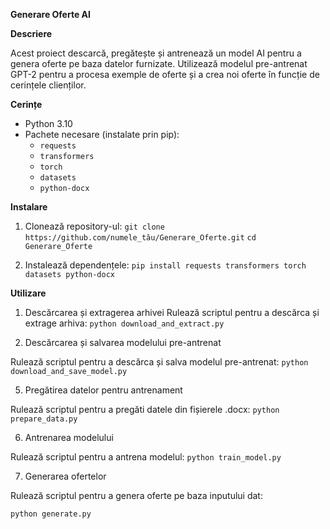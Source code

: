 **Generare Oferte AI**

**Descriere**

Acest proiect descarcă, pregătește și antrenează un model AI pentru a genera oferte pe baza datelor furnizate. Utilizează modelul pre-antrenat GPT-2 pentru a procesa exemple de oferte și a crea noi oferte în funcție de cerințele clienților.

**Cerințe**

- Python 3.10
- Pachete necesare (instalate prin pip):
  - `requests`
  - `transformers`
  - `torch`
  - `datasets`
  - `python-docx`

**Instalare**

1. Clonează repository-ul:
```git clone https://github.com/numele_tău/Generare_Oferte.git```
```cd Generare_Oferte```

3. Instalează dependențele:
```pip install requests transformers torch datasets python-docx```

**Utilizare**

1. Descărcarea și extragerea arhivei
Rulează scriptul pentru a descărca și extrage arhiva:
```python download_and_extract.py```

3. Descărcarea și salvarea modelului pre-antrenat

Rulează scriptul pentru a descărca și salva modelul pre-antrenat:
```python download_and_save_model.py```

5. Pregătirea datelor pentru antrenament

Rulează scriptul pentru a pregăti datele din fișierele .docx:
```python prepare_data.py```

6. Antrenarea modelului

Rulează scriptul pentru a antrena modelul:
```python train_model.py```

7. Generarea ofertelor

Rulează scriptul pentru a genera oferte pe baza inputului dat:

```python generate.py```
